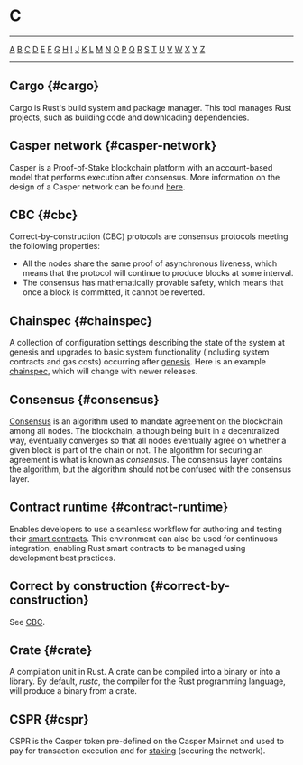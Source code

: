 # C

---

[A](./A.md) [B](./B.md) [C](./C.md) [D](./D.md) [E](./E.md) [F](./F.md) [G](./G.md) [H](./H.md) [I](./I.md) [J](./J.md) [K](./K.md) [L](./L.md) [M](./M.md) [N](./N.md) [O](./O.md) [P](./P.md) [Q](./Q.md) [R](./R.md) [S](./S.md) [T](./T.md) [U](./U.md) [V](./V.md) [W](./W.md) [X](./X.md) [Y](./Y.md) [Z](./Z.md)

---

## Cargo {#cargo}

Cargo is Rust's build system and package manager. This tool manages Rust projects, such as building code and downloading dependencies.

## Casper network {#casper-network}

Casper is a Proof-of-Stake blockchain platform with an account-based model that performs execution after consensus. More information on the design of a Casper network can be found [here](../design/casper-design.md).

## CBC {#cbc}

Correct-by-construction (CBC) protocols are consensus protocols meeting the following properties:

-   All the nodes share the same proof of asynchronous liveness, which means that the protocol will continue to produce blocks at some interval.
-   The consensus has mathematically provable safety, which means that once a block is committed, it cannot be reverted.

## Chainspec {#chainspec}

A collection of configuration settings describing the state of the system at genesis and upgrades to basic system functionality (including system contracts and gas costs) occurring after [genesis](./G.md#genesis). Here is an example [chainspec](https://github.com/casper-network/casper-node/blob/release-1.5.2/resources/production/chainspec.toml), which will change with newer releases.

## Consensus {#consensus}

[Consensus](../design/consensus.md) is an algorithm used to mandate agreement on the blockchain among all nodes. The blockchain, although being built in a decentralized way, eventually converges so that all nodes eventually agree on whether a given block is part of the chain or not. The algorithm for securing an agreement is what is known as _consensus_. The consensus layer contains the algorithm, but the algorithm should not be confused with the consensus layer.

## Contract runtime {#contract-runtime}

Enables developers to use a seamless workflow for authoring and testing their [smart contracts](./S.md#smart-contract). This environment can also be used for continuous integration, enabling Rust smart contracts to be managed using development best practices.

## Correct by construction {#correct-by-construction}

See [CBC](./C.md#cbc).

## Crate {#crate}

A compilation unit in Rust. A crate can be compiled into a binary or into a library. By default, _rustc_, the compiler for the Rust programming language, will produce a binary from a crate.

## CSPR {#cspr}

CSPR is the Casper token pre-defined on the Casper Mainnet and used to pay for transaction execution and for [staking](./S.md#staking) (securing the network).
